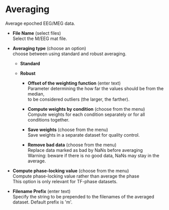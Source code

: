 # Averaging  
Average epoched EEG/MEG data.  

* **File Name** (select files)  
Select the M/EEG mat file.  

* **Averaging type** (choose an option)  
choose between using standard and robust averaging.  

    * **Standard**   
      

    * **Robust**   
      

        * **Offset of the weighting function** (enter text)  
        Parameter determining the how far the values should be from the median,   
        to be considered outliers (the larger, the farther).  

        * **Compute weights by condition** (choose from the menu)  
        Compute weights for each condition separately or for all conditions together.  

        * **Save weights** (choose from the menu)  
        Save weights in a separate dataset for quality control.  

        * **Remove bad data** (choose from the menu)  
        Replace data marked as bad by NaNs before averaging  
        Warning: beware if there is no good data, NaNs may stay in the average.  

* **Compute phase-locking value** (choose from the menu)  
Compute phase-locking value rather than average the phase  
This option is only relevant for TF-phase datasets.  

* **Filename Prefix** (enter text)  
Specify the string to be prepended to the filenames of the averaged dataset. Default prefix is 'm'.  
